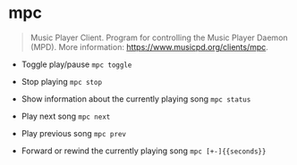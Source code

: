 # mpc
> Music Player Client.
> Program for controlling the Music Player Daemon (MPD).
> More information: <https://www.musicpd.org/clients/mpc>.

- Toggle play/pause
`mpc toggle`

- Stop playing
`mpc stop`

- Show information about the currently playing song
`mpc status`

- Play next song
`mpc next`

- Play previous song
`mpc prev`

- Forward or rewind the currently playing song
`mpc [+-]{{seconds}}`
